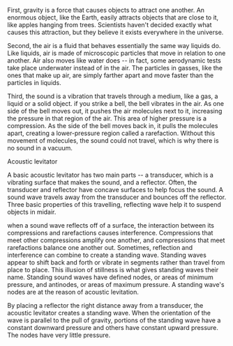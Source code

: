 First, gravity is a force that causes objects to attract one another. An enormous object, like the Earth, easily attracts objects that are close to it, like apples hanging from trees. Scientists haven't decided exactly what causes this attraction, but they believe it exists everywhere in the universe.

Second, the air is a fluid that behaves essentially the same way liquids do. Like liquids, air is made of microscopic particles that move in relation to one another. Air also moves like water does -- in fact, some aerodynamic tests take place underwater instead of in the air. The particles in gasses, like the ones that make up air, are simply farther apart and move faster than the particles in liquids.

Third, the sound is a vibration that travels through a medium, like a gas, a liquid or a solid object. if you strike a bell, the bell vibrates in the air. As one side of the bell moves out, it pushes the air molecules next to it, increasing the pressure in that region of the air. This area of higher pressure is a compression. As the side of the bell moves back in, it pulls the molecules apart, creating a lower-pressure region called a rarefaction. Without this movement of molecules, the sound could not travel, which is why there is no sound in a vacuum.

Acoustic levitator

A basic acoustic levitator has two main parts -- a transducer, which is a vibrating surface that makes the sound, and a reflector. Often, the transducer and reflector have concave surfaces to help focus the sound. A sound wave travels away from the transducer and bounces off the reflector. Three basic properties of this travelling, reflecting wave help it to suspend objects in midair.

when a sound wave reflects off of a surface, the interaction between its compressions and rarefactions causes interference. Compressions that meet other compressions amplify one another, and compressions that meet rarefactions balance one another out. Sometimes, reflection and interference can combine to create a standing wave. Standing waves appear to shift back and forth or vibrate in segments rather than travel from place to place. This illusion of stillness is what gives standing waves their name.
Standing sound waves have defined nodes, or areas of minimum pressure, and antinodes, or areas of maximum pressure. A standing wave's nodes are at the reason of acoustic levitation.

By placing a reflector the right distance away from a transducer, the acoustic levitator creates a standing wave. When the orientation of the wave is parallel to the pull of gravity, portions of the standing wave have a constant downward pressure and others have constant upward pressure. The nodes have very little pressure.
